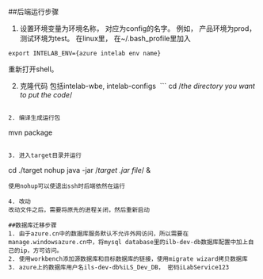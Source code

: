 ##后端运行步骤

1. 设置环境变量为环境名称， 对应为config的名字。 例如， 产品环境为prod， 测试环境为test。 在linux里， 在~/.bash_profile里加入

```
export INTELAB_ENV={azure intelab env name}
```

重新打开shell。


2. 克隆代码 包括intelab-wbe, intelab-configs
  ```
  cd /*the directory you want to put the code*/
  ```

2. 编译生成运行包
  ```
  mvn package
  ```

3. 进入target目录并运行
  ```
  cd ./target
  nohup java -jar /*target .jar file*/ &
  ```
  使用nohup可以使退出ssh时后端依然在运行

4. 改动
  改动文件之后，需要将原先的进程关闭，然后重新启动

##数据库迁移步骤
1. 由于azure.cn中的数据库服务默认不允许外网访问，所以需要在manage.windowsazure.cn中，将mysql database里的ilb-dev-db数据库配置中加上自己的ip，方可访问。
2. 使用workbench添加源数据库和目标数据库的链接，使用migrate wizard拷贝数据库
3. azure上的数据库用户名ils-dev-db%iLS_Dev_DB， 密码iLabService123
